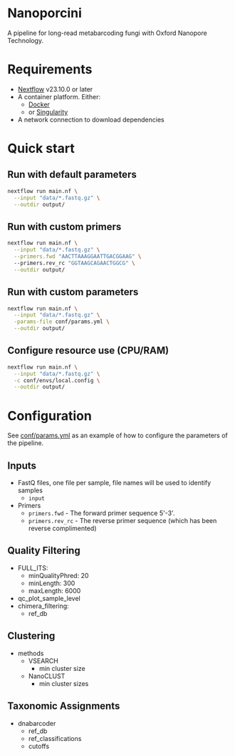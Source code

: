 # Nanoporcini

A pipeline for long-read metabarcoding fungi with Oxford Nanopore Technology.

# Requirements

- [Nextflow](https://www.nextflow.io/) v23.10.0 or later
- A container platform. Either:
  - [Docker](https://www.docker.com/get-started/)
  - or [Singularity](https://docs.sylabs.io/guides/latest/user-guide/)
- A network connection to download dependencies

# Quick start

## Run with default parameters
```bash
nextflow run main.nf \
  --input "data/*.fastq.gz" \
  --outdir output/
```

## Run with custom primers
```bash
nextflow run main.nf \
  --input "data/*.fastq.gz" \
  --primers.fwd "AACTTAAAGGAATTGACGGAAG" \ 
  --primers.rev_rc "GGTAAGCAGAACTGGCG" \
  --outdir output/
```

## Run with custom parameters
```bash
nextflow run main.nf \
  --input "data/*.fastq.gz" \
  -params-file conf/params.yml \
  --outdir output/
```

## Configure resource use (CPU/RAM)
```bash
nextflow run main.nf \
  --input "data/*.fastq.gz" \
  -c conf/envs/local.config \
  --outdir output/
```

# Configuration

See [conf/params.yml](conf/params.yml) as an example of how to configure the parameters of the pipeline.

## Inputs

- FastQ files, one file per sample, file names will be used to identify samples
  - `input`
- Primers 
  - `primers.fwd` - The forward primer sequence 5'-3'.
  - `primers.rev_rc` - The reverse primer sequence (which has been reverse complimented)

## Quality Filtering

- FULL_ITS:
  - minQualityPhred: 20
  - minLength: 300
  - maxLength: 6000
- qc_plot_sample_level
- chimera_filtering:
  - ref_db

## Clustering

- methods
  - VSEARCH
    - min cluster size
  - NanoCLUST
    - min cluster sizes

## Taxonomic Assignments

- dnabarcoder
  - ref_db
  - ref_classifications
  - cutoffs

